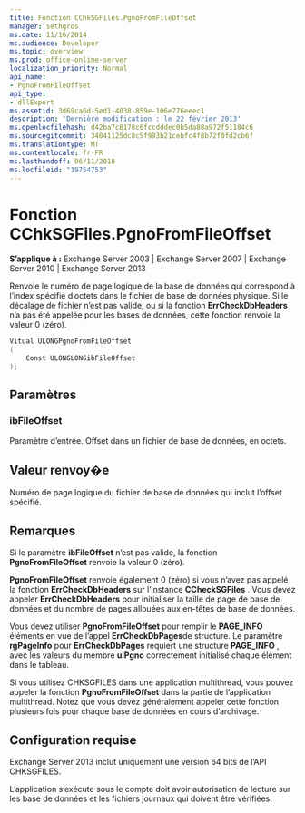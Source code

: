 ```yaml
---
title: Fonction CChkSGFiles.PgnoFromFileOffset
manager: sethgros
ms.date: 11/16/2014
ms.audience: Developer
ms.topic: overview
ms.prod: office-online-server
localization_priority: Normal
api_name:
- PgnoFromFileOffset
api_type:
- dllExport
ms.assetid: 3d69ca6d-5ed1-4038-859e-106e776eeec1
description: 'Dernière modification : le 22 février 2013'
ms.openlocfilehash: d42ba7c8178c6fccdddec0b5da88a972f51184c6
ms.sourcegitcommit: 34041125dc8c5f993b21cebfc4f8b72f0fd2cb6f
ms.translationtype: MT
ms.contentlocale: fr-FR
ms.lasthandoff: 06/11/2018
ms.locfileid: "19754753"
---
```

# <a name="cchksgfilespgnofromfileoffset-function"></a>Fonction CChkSGFiles.PgnoFromFileOffset

**S’applique à :** Exchange Server 2003 | Exchange Server 2007 | Exchange Server 2010 | Exchange Server 2013
  
Renvoie le numéro de page logique de la base de données qui correspond à l’index spécifié d’octets dans le fichier de base de données physique. Si le décalage de fichier n’est pas valide, ou si la fonction **ErrCheckDbHeaders** n’a pas été appelée pour les bases de données, cette fonction renvoie la valeur 0 (zéro). 
  
```cs
Vitual ULONGPgnoFromFileOffset  
(
    Const ULONGLONGibFileOffset
);

```

## <a name="parameters"></a>Paramètres

### <a name="ibfileoffset"></a>ibFileOffset
  
Paramètre d’entrée. Offset dans un fichier de base de données, en octets.
    
## <a name="return-value"></a>Valeur renvoy�e

Numéro de page logique du fichier de base de données qui inclut l’offset spécifié.
  
## <a name="remarks"></a>Remarques

Si le paramètre **ibFileOffset** n’est pas valide, la fonction **PgnoFromFileOffset** renvoie la valeur 0 (zéro). 
  
**PgnoFromFileOffset** renvoie également 0 (zéro) si vous n’avez pas appelé la fonction **ErrCheckDbHeaders** sur l’instance **CCheckSGFiles** . Vous devez appeler **ErrCheckDbHeaders** pour initialiser la taille de page de base de données et du nombre de pages allouées aux en-têtes de base de données. 
  
Vous devez utiliser **PgnoFromFileOffset** pour remplir le **PAGE\_INFO** éléments en vue de l’appel **ErrCheckDbPages**de structure. Le paramètre **rgPageInfo** pour **ErrCheckDbPages** requiert une structure **PAGE_INFO** , avec les valeurs du membre **ulPgno** correctement initialisé chaque élément dans le tableau. 
  
Si vous utilisez CHKSGFILES dans une application multithread, vous pouvez appeler la fonction **PgnoFromFileOffset** dans la partie de l’application multithread. Notez que vous devez généralement appeler cette fonction plusieurs fois pour chaque base de données en cours d’archivage. 
  
## <a name="requirements"></a>Configuration requise

Exchange Server 2013 inclut uniquement une version 64 bits de l’API CHKSGFILES.
  
L’application s’exécute sous le compte doit avoir autorisation de lecture sur les base de données et les fichiers journaux qui doivent être vérifiées.
  

